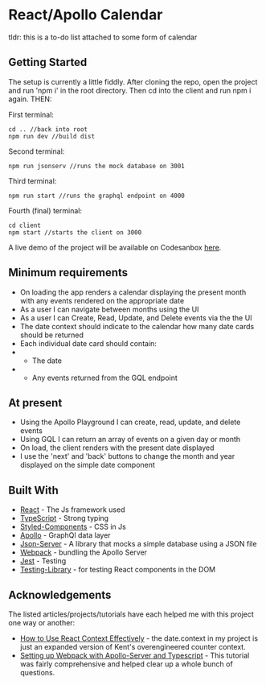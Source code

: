 # React/Apollo Calendar

tldr: this is a to-do list attached to some form of calendar

## Getting Started

The setup is currently a little fiddly. After cloning the repo, open the project
and run 'npm i' in the root directory. Then cd into the client and run npm i
again. THEN:

First terminal:

```
cd .. //back into root
npm run dev //build dist
```

Second terminal:

```
npm run jsonserv //runs the mock database on 3001
```

Third terminal:

```
npm run start //runs the graphql endpoint on 4000
```

Fourth (final) terminal:

```
cd client
npm start //starts the client on 3000
```

A live demo of the project will be available on Codesanbox [here](#).

## Minimum requirements

- On loading the app renders a calendar displaying the present month with any
  events rendered on the appropriate date
- As a user I can navigate between months using the UI
- As a user I can Create, Read, Update, and Delete events via the the UI
- The date context should indicate to the calendar how many date cards should be
  returned
- Each individual date card should contain:
- - The date
- - Any events returned from the GQL endpoint

## At present

- Using the Apollo Playground I can create, read, update, and delete events
- Using GQL I can return an array of events on a given day or month
- On load, the client renders with the present date displayed
- I use the 'next' and 'back' buttons to change the month and year displayed on
  the simple date component

## Built With

- [React](https://reactjs.org/) - The Js framework used
- [TypeScript](https://www.typescriptlang.org/docs/home.html) - Strong typing
- [Styled-Components](https://styled-components.com/) - CSS in Js
- [Apollo](https://www.apollographql.com/docs/) - GraphQl data layer
- [Json-Server](https://www.npmjs.com/package/json-server) - A library that
  mocks a simple database using a JSON file
- [Webpack](https://webpack.js.org/) - bundling the Apollo Server
- [Jest](https://jestjs.io/docs/en/getting-started) - Testing
- [Testing-Library](https://testing-library.com/docs/intro) - for testing React
  components in the DOM

## Acknowledgements

The listed articles/projects/tutorials have each helped me with this project one
way or another:

- [How to Use React Context Effectively](https://kentcdodds.com/blog/how-to-use-react-context-effectively) -
  the date.context in my project is just an expanded version of Kent's
  overengineered counter context.
- [Setting up Webpack with Apollo-Server and Typescript](https://medium.com/free-code-camp/build-an-apollo-graphql-server-with-typescript-and-webpack-hot-module-replacement-hmr-3c339d05184f) -
  This tutorial was fairly comprehensive and helped clear up a whole bunch of
  questions.
